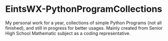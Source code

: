# EintsWX-PythonProgramCollections
My personal work for a year, collections of simple Python Programs (not all finished), and still in progress for better usages. Mainly created from Senior High School Mathematic subject as a coding representative.
